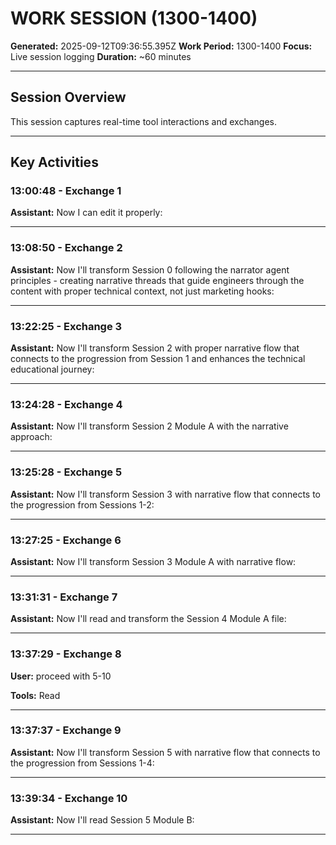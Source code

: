 # WORK SESSION (1300-1400)

**Generated:** 2025-09-12T09:36:55.395Z
**Work Period:** 1300-1400
**Focus:** Live session logging
**Duration:** ~60 minutes

---

## Session Overview

This session captures real-time tool interactions and exchanges.

---

## Key Activities

### 13:00:48 - Exchange 1

**Assistant:** Now I can edit it properly:

---

### 13:08:50 - Exchange 2

**Assistant:** Now I'll transform Session 0 following the narrator agent principles - creating narrative threads that guide engineers through the content with proper technical context, not just marketing hooks:

---

### 13:22:25 - Exchange 3

**Assistant:** Now I'll transform Session 2 with proper narrative flow that connects to the progression from Session 1 and enhances the technical educational journey:

---

### 13:24:28 - Exchange 4

**Assistant:** Now I'll transform Session 2 Module A with the narrative approach:

---

### 13:25:28 - Exchange 5

**Assistant:** Now I'll transform Session 3 with narrative flow that connects to the progression from Sessions 1-2:

---

### 13:27:25 - Exchange 6

**Assistant:** Now I'll transform Session 3 Module A with narrative flow:

---

### 13:31:31 - Exchange 7

**Assistant:** Now I'll read and transform the Session 4 Module A file:

---

### 13:37:29 - Exchange 8

**User:** proceed with 5-10

**Tools:** Read

---

### 13:37:37 - Exchange 9

**Assistant:** Now I'll transform Session 5 with narrative flow that connects to the progression from Sessions 1-4:

---

### 13:39:34 - Exchange 10

**Assistant:** Now I'll read Session 5 Module B:

---

